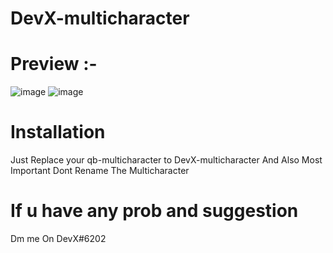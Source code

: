 # DevX-multicharacter

# Preview :-
![image](https://cdn.discordapp.com/attachments/937022391949869086/996375243050451024/Screenshot_20.png)
![image](https://cdn.discordapp.com/attachments/937022391949869086/996375082861604874/Screenshot_6.png)

# Installation

Just Replace your qb-multicharacter to DevX-multicharacter
And Also Most Important Dont Rename The Multicharacter
# If u have any prob and suggestion 
Dm me On DevX#6202


 
